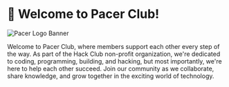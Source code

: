 # :wave: Welcome to Pacer Club!

![Pacer Logo Banner]([../assets/logo-banner.png](https://github.com/pacerclub/.github/blob/0ca154aaaed95464080bf61764c005025595900d/assets/logo-banner.png))

Welcome to Pacer Club, where members support each other every step of the way. As part of the Hack Club non-profit organization, we're dedicated to coding, programming, building, and hacking, but most importantly, we're here to help each other succeed. Join our community as we collaborate, share knowledge, and grow together in the exciting world of technology.
